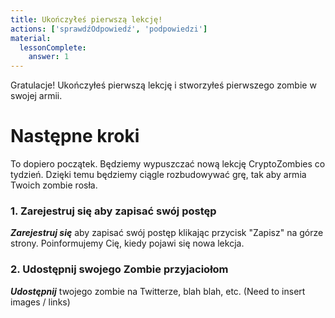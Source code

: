 ```yaml
---
title: Ukończyłeś pierwszą lekcję!
actions: ['sprawdźOdpowiedź', 'podpowiedzi']
material:
  lessonComplete:
    answer: 1
---
```


Gratulacje! Ukończyłeś pierwszą lekcję i stworzyłeś pierwszego zombie w swojej armii.

# Następne kroki

To dopiero początek. Będziemy wypuszczać nową lekcję CryptoZombies co tydzień. Dzięki temu będziemy ciągle rozbudowywać grę, tak aby armia Twoich zombie rosła.

### 1. Zarejestruj się aby zapisać swój postęp

**_Zarejestruj się_** aby zapisać swój postęp klikając przycisk "Zapisz" na górze strony. Poinformujemy Cię, kiedy pojawi się nowa lekcja.

### 2. Udostępnij swojego Zombie przyjaciołom

**_Udostępnij_** twojego zombie na Twitterze, blah blah, etc. (Need to insert images / links)

